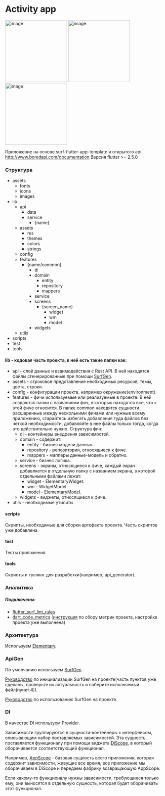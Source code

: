 # Activity app
<p float="left">
<img width="200" alt="image" src="https://user-images.githubusercontent.com/21267045/159638472-f35d5258-f56c-45f1-9bea-0c5b0d937e2c.png">
<img width="200" alt="image" src="https://user-images.githubusercontent.com/21267045/159638534-1f514f1a-eae3-4b41-a572-7ac3f3751bc8.png">
<img width="200" alt="image" src="https://user-images.githubusercontent.com/21267045/159638632-0e3739cd-01bf-4b89-9aab-cb1f12a71fa3.png">
</p>

Приложение на основе surf-flutter-app-template и открытого api http://www.boredapi.com/documentation
Версия flutter >= 2.5.0

### Структура

- assets
    - fonts
    - icons
    - images
- lib
    - api
        - data
        - service
            - {name}
    - assets
        - res
        - themes
        - colors
        - strings
    - config
    - features
        - {name/common}
            - di
            - domain
                - entity
                - repository
                - mappers
            - service
            - screens
                - {screen_name}
                    - widget
                    - wm
                    - model
            - widgets
    - utils
- scripts
- test
- tools

#### lib - кодовая часть проекта, в ней есть такие папки как:

- api - слой данных и взаимодействия с Rest API. В ней находятся файлы сгенерированные при
  помощи  [SurfGen](https://github.com/surfstudio/SurfGen).
- assets - строковое представление необходимых ресурсов, темы, цвета, строки.
- config - конфигурации проекта, например окружение(environment).
- features - фичи используемые или реализуемые в проекте. В ней создаются папки с названиями
  фич, в которых находятся все, что к этой фиче относится. В папке common находятся сущности расшаренные между несколькими фичами или нужные всему приложению,
  старайтесь избегать добавления туда файлов без четкой необходимости, добавляйте в нее файлы
  только тогда, когда это действительно нужно. Структура фич:
    - di - контейнеры внедрения зависимостей.
    - domain - содержит:
        - entity - бизнес модели данных.
        - repository - репозитории, относящиеся к фиче.
        - mappers - мапперы данные-модель и обратно.
    - service - бизнес логика.
    - screens - экраны, относящиеся к фиче, каждый экран добавляется в отдельную папку с
      названием экрана, в которой отдельными файлами лежат:
        - widget - ElementaryWidget.
        - wm - WidgetModel.
        - model - ElementaryModel.
    - widgets - виджеты, относящиеся к фиче.
- utils - необходимые утилиты.

#### scripts

Скрипты, необходимые для сборки артефакта проекта. Часть скриптов уже добавлена.

#### test

Тесты приложения.

#### tools

Скрипты и туллинг для разработки(например, api_generator).

### Аналитика

##### Подключены:

- [flutter_surf_lint_rules](https://pub.dev/packages/surf_lint_rules)
- [dart_code_metrics](https://pub.dev/packages/dart_code_metrics) ([инструкция](https://jirasurf.atlassian.net/wiki/spaces/FLUT/pages/3369500703)
  по сбору метрик проекта, настройка проекта уже выполнена)

### Архитектура

Используем [Elementary](https://github.com/Elementary-team/flutter-elementary).

### ApiGen

По умолчанию используем [SurfGen](https://github.com/surfstudio/SurfGen).

[Руководство](https://jirasurf.atlassian.net/wiki/spaces/FLUT/pages/3387031634/SurfGen) по инициализации SurfGen на
проекте(часть пунктов уже сделаны, проверьте их актуальность и соберите исполняемый файл(пункт 4)).

[Руководство](https://jirasurf.atlassian.net/wiki/spaces/FLUT/pages/3386572866/SurfGen) по использованию SurfGen на
проекте.

### DI

В качестве DI используем [Provider](https://pub.dev/packages/provider).

Зависимости группируются в сущности-контейнеры с интерфейсом, описывающим набор поставляемых зависимостей. Эта сущность
поставляется функционалу при помощи виджета [DiScope](./lib/features/common/widgets/di_scope/di_scope.dart), в который
оборачивается соответствующий функционал.

Например, [AppScope](./lib/features/app/di/app_scope.dart) - базовая сущность всего приложения, которая содержит
зависимости, живущие все время, все приложение мы оборачиваем в DiScope<IAppScope>
и передаем фабрику возвращающую AppScope.

Если какому-то функционалу нужны зависимости, требующиеся только ему, они выносятся в отдельную сущность, которая будет
оборачивать этот функционал.
